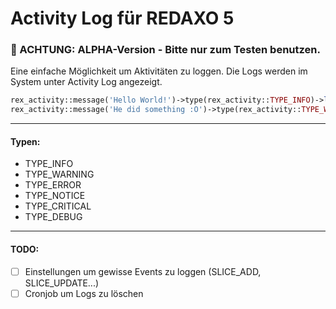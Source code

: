 # Activity Log für REDAXO 5
### :construction: ACHTUNG: ALPHA-Version - Bitte nur zum Testen benutzen.

Eine einfache Möglichkeit um Aktivitäten zu loggen.
Die Logs werden im System unter Activity Log angezeigt.

```php
rex_activity::message('Hello World!')->type(rex_activity::TYPE_INFO)->log();
rex_activity::message('He did something :O')->type(rex_activity::TYPE_WARNING)->causer(rex::getUser())->log();
```
---

#### Typen:

- TYPE_INFO
- TYPE_WARNING
- TYPE_ERROR
- TYPE_NOTICE
- TYPE_CRITICAL
- TYPE_DEBUG

---

#### TODO:
- [ ] Einstellungen um gewisse Events zu loggen (SLICE_ADD, SLICE_UPDATE...)
- [ ] Cronjob um Logs zu löschen
